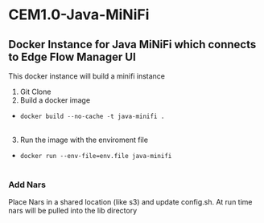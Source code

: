 # CEM1.0-Java-MiNiFi

## Docker Instance for Java MiNiFi which connects to Edge Flow Manager UI

This docker instance will build a minifi instance

1.  Git Clone
2.  Build a docker image
  * `docker build --no-cache -t java-minifi .` <br><br>
3.  Run the image with the enviroment file
  * `docker run --env-file=env.file java-minifi`
<br><br>
### Add Nars<br>
Place Nars in a shared location (like s3) and update config.sh.  At run time nars will be pulled into the lib directory
